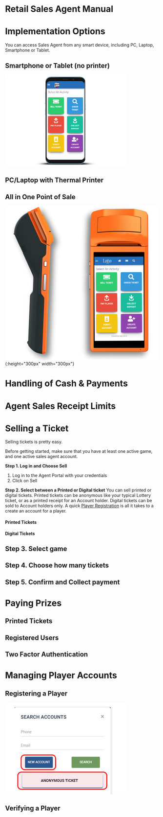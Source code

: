 <!-- TITLE: Retail Sales Agents Guide -->
<!-- SUBTITLE: A complete guide to selling tickets and paying prizes -->

# Retail Sales Agent Manual
# 	Implementation Options

You can access Sales Agent from any smart device, including PC, Laptop, Smartphone or Tablet.





## Smartphone or Tablet (no printer)

![Device Screenshots](/uploads/device-screenshots.png)

## PC/Laptop with Thermal Printer
## All in One Point of Sale 

![](/uploads/600-x-600.png){:height="300px" width="300px"}
# Handling of Cash & Payments
# Agent Sales Receipt Limits
# Selling a Ticket
Selling tickets is pretty easy.

Before getting started, make sure that you have at least one active game, and one active sales agent account. 

**Step 1. Log in and Choose Sell**
1. Log in to the Agent Portal with your credentials
2. Click on Sell

**Step 2. Select between a Printed or Digital ticket**
You can sell printed or digital tickets. 
Printed tickets can be anonymous like your typical Lottery ticket, or as a printed receipt for an Account holder.
Digital tickets can be sold to Account holders only. A quick [Player Registration](/retail-sales-agents#registering-a-player) is all it takes to a create an account for a player.

#### Printed Tickets

#### Digital Tickets

## Step 3. Select  game

## Step 4. Choose how many tickets

## Step 5. Confirm and Collect payment

# Paying Prizes
## Printed Tickets
## Registered Users
## Two Factor Authentication

# Managing Player Accounts
## Registering a Player

![New Account](/uploads/new-account.png "New Account")
## Verifying a Player
